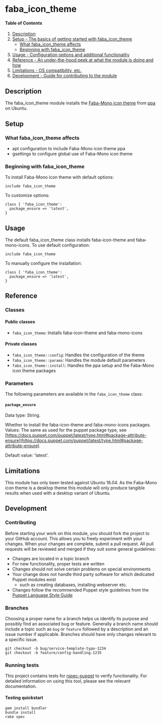 # faba_icon_theme

#### Table of Contents

1. [Description](#description)
1. [Setup - The basics of getting started with faba_icon_theme](#setup)
    * [What faba_icon_theme affects](#what-faba_icon_theme-affects)
    * [Beginning with faba_icon_theme](#beginning-with-faba_icon_theme)
1. [Usage - Configuration options and additional functionality](#usage)
1. [Reference - An under-the-hood peek at what the module is doing and how](#reference)
1. [Limitations - OS compatibility, etc.](#limitations)
1. [Development - Guide for contributing to the module](#development)

## Description

The faba_icon_theme module installs the [Faba-Mono icon theme](https://snwh.org/moka) from [ppa](https://launchpad.net/~moka/+archive/ubuntu/daily) on Ubuntu.

## Setup

### What faba_icon_theme affects

* apt configuration to include Faba-Mono icon theme ppa
* gsettings to configure global use of Faba-Mono icon theme

### Beginning with faba_icon_theme

To install Faba-Mono icon theme with default options:

`include faba_icon_theme`

To customize options:

```puppet
class { 'faba_icon_theme':
  package_ensure => 'latest',
}
```

## Usage

The default faba_icon_theme class installs faba-icon-theme and faba-mono-icons. To use default configuration:

`include faba_icon_theme`

To manually configure the installation:

```puppet
class { 'faba_icon_theme':
  package_ensure => 'latest',
}
```

## Reference

### Classes

#### Public classes

* `faba_icon_theme`: Installs faba-icon-theme and faba-mono-icons

#### Private classes

* `faba_icon_theme::config`: Handles the configuration of the theme
* `faba_icon_theme::params`: Handles the module default parameters
* `faba_icon_theme::install`: Handles the ppa setup and the Faba-Mono icon theme packages

### Parameters

The following parameters are available in the `faba_icon_theme` class:

#### `package_ensure`

Data type: String.

Whether to install the faba-icon-theme and faba-mono-icons packages. Values: The same as used for the puppet package type, see [https://docs.puppet.com/puppet/latest/type.html#package-attribute-ensure](https://docs.puppet.com/puppet/latest/type.html#package-attribute-ensure)

Default value: 'latest'.

## Limitations

This module has only been tested against Ubuntu 16.04.  As the Faba-Mono icon theme is a desktop theme this module will only produce tangible results when used with a desktop variant of Ubuntu.

## Development

### Contributing

Before starting your work on this module, you should fork the project to your GitHub account. This allows you to freely experiment with your changes. When your changes are complete, submit a pull request. All pull requests will be reviewed and merged if they suit some general guidelines:

* Changes are located in a topic branch
* For new functionality, proper tests are written
* Changes should not solve certain problems on special environments
* Your change does not handle third party software for which dedicated Puppet modules exist
  * such as creating databases, installing webserver etc.
* Changes follow the recommended Puppet style guidelines from the [Puppet Language Style Guide](https://docs.puppet.com/puppet/latest/style_guide.html)

### Branches

Choosing a proper name for a branch helps us identify its purpose and possibly find an associated bug or feature. Generally a branch name should include a topic such as `bug` or `feature` followed by a description and an issue number if applicable. Branches should have only changes relevant to a specific issue.

```
git checkout -b bug/service-template-typo-1234
git checkout -b feature/config-handling-1235
```

### Running tests

This project contains tests for [rspec-puppet](http://rspec-puppet.com/) to verify functionality. For detailed information on using this tool, please see the relevant documentation.

#### Testing quickstart

```
gem install bundler
bundle install
rake spec
```
